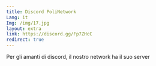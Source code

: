 ```yaml
---
title: Discord PoliNetwork
Lang: it
Img: /img/17.jpg
layout: extra
link: https://discord.gg/Fp7ZHcC
redirect: true
---
```

Per gli amanti di discord, il nostro network ha il suo server
